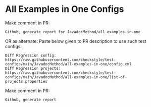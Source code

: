# All Examples in One Configs
Make comment in PR:
```
Github, generate report for JavadocMethod/all-examples-in-one
```
OR as alternate:
Paste below given to PR description to use such test configs:
```
Diff Regression config: https://raw.githubusercontent.com/checkstyle/test-configs/main/JavadocMethod/all-examples-in-one/config.xml
Diff Regression projects: https://raw.githubusercontent.com/checkstyle/test-configs/main/JavadocMethod/all-examples-in-one/list-of-projects.properties
```
Make comment in PR:
```
Github, generate report
```

